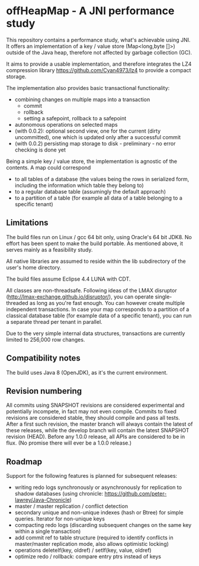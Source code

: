 # offHeapMap - A JNI performance study

This repository contains a performance study, what's achievable using JNI.
It offers an implementation of a key / value store (Map<long,byte []>) outside of the Java heap,
therefore not affected by garbage collection (GC).

It aims to provide a usable implementation, and therefore integrates the LZ4 compression
library https://github.com/Cyan4973/lz4 to provide a compact storage.

The implementation also provides basic transactional functionality:
 - combining changes on multiple maps into a transaction
   - commit
   - rollback
   - setting a safepoint, rollback to a safepoint
 - autonomous operations on selected maps
 - (with 0.0.2): optional second view, one for the current (dirty uncommitted), one which is updated only after a successful commit
 - (with 0.0.2) persisting map storage to disk - preliminary - no error checking is done yet

Being a simple key / value store, the implementation is agnostic of the contents. A map could correspond
 - to all tables of a database (the values being the rows in serialized form, including the information which table they belong to)
 - to a regular database table (assumingly the default approach)
 - to a partition of a table (for example all data of a table belonging to a specific tenant)


## Limitations

The build files run on Linux / gcc 64 bit only, using Oracle's 64 bit JDK8. No effort has been spent to make the build portable. As mentioned above, it serves mainly as a feasibility study.

All native libraries are assumed to reside within the lib subdirectory of the user's home directory.

The build files assume Eclipse 4.4 LUNA with CDT.

All classes are non-threadsafe. Following ideas of the LMAX disruptor (http://lmax-exchange.github.io/disruptor/), you can operate
single-threaded as long as you're fast enough. You can however create multiple independent transactions.
In case your map corresponds to a partition of a classical database table (for example data of a specific tenant), you can run a separate thread
per tenant in parallel.

Due to the very simple internal data structures, transactions are currently limited to 256,000 row changes.


## Compatibility notes

The build uses Java 8 (OpenJDK), as it's the current environment.


## Revision numbering

All commits using SNAPSHOT revisions are considered experimental and potentially incompete, in fact may not even compile.
Commits to fixed revisions are considered stable, they should compile and pass all tests.
After a first such revision, the master branch will always contain the latest of these releases, while the develop branch will contain the latest SNAPSHOT revision (HEAD).
Before any 1.0.0 release, all APIs are considered to be in flux. (No promise there will ever be a 1.0.0 release.)


## Roadmap

Support for the following features is planned for subsequent releases:
 - writing redo logs synchronously or asynchronously for replication to shadow databases (using chronicle: https://github.com/peter-lawrey/Java-Chronicle)
 - master / master replication / conflict detection
 - secondary unique and non-unique indexes (hash or Btree) for simple queries. Iterator for non-unique keys
 - compacting redo logs (discarding subsequent changes on the same key within a single transaction)
 - add commit ref to table structure (required to identify conflicts in master/master replication mode, also allows optimistic locking)
 - operations deleteIf(key, oldref) / setIf(key, value, oldref)
 - optimize redo / rollback: compare entry ptrs instead of keys

